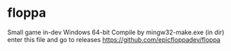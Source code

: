 # floppa
Small game in-dev
Windows 64-bit
Compile by mingw32-make.exe (in dir)
enter this file and go to releases https://github.com/epicfloppadev/floppa
